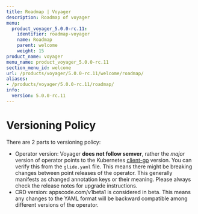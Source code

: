 ```yaml
---
title: Roadmap | Voyager
description: Roadmap of voyager
menu:
  product_voyager_5.0.0-rc.11:
    identifier: roadmap-voyager
    name: Roadmap
    parent: welcome
    weight: 15
product_name: voyager
menu_name: product_voyager_5.0.0-rc.11
section_menu_id: welcome
url: /products/voyager/5.0.0-rc.11/welcome/roadmap/
aliases:
- /products/voyager/5.0.0-rc.11/roadmap/
info:
  version: 5.0.0-rc.11
---
```


# Versioning Policy

There are 2 parts to versioning policy:

 - Operator version: Voyager __does not follow semver__, rather the _major_ version of operator points to the
Kubernetes [client-go](https://github.com/kubernetes/client-go#branches-and-tags) version. You can verify this
from the `glide.yaml` file. This means there might be breaking changes between point releases of the operator.
This generally manifests as changed annotation keys or their meaning.
Please always check the release notes for upgrade instructions.
 - CRD version: appscode.com/v1beta1 is considered in beta. This means any changes to the YAML format will be backward
compatible among different versions of the operator.
